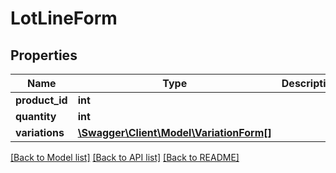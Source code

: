 # LotLineForm

## Properties
Name | Type | Description | Notes
------------ | ------------- | ------------- | -------------
**product_id** | **int** |  | 
**quantity** | **int** |  | 
**variations** | [**\Swagger\Client\Model\VariationForm[]**](VariationForm.md) |  | [optional] 

[[Back to Model list]](../README.md#documentation-for-models) [[Back to API list]](../README.md#documentation-for-api-endpoints) [[Back to README]](../README.md)


